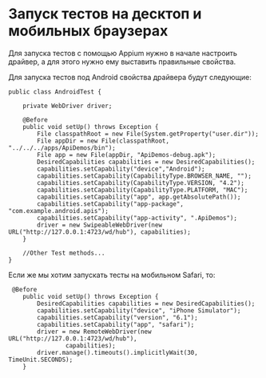 # Запуск тестов на десктоп и мобильных браузерах

Для запуска тестов с помощью Appium нужно в начале настроить драйвер, а для этого нужно ему выставить правильные свойства.

Для запуска тестов под Android свойства драйвера будут следующие:

    public class AndroidTest {
    
        private WebDriver driver;
    
        @Before
        public void setUp() throws Exception {
            File classpathRoot = new File(System.getProperty("user.dir"));
            File appDir = new File(classpathRoot, "../../../apps/ApiDemos/bin");
            File app = new File(appDir, "ApiDemos-debug.apk");
            DesiredCapabilities capabilities = new DesiredCapabilities();
            capabilities.setCapability("device","Android");
            capabilities.setCapability(CapabilityType.BROWSER_NAME, "");
            capabilities.setCapability(CapabilityType.VERSION, "4.2");
            capabilities.setCapability(CapabilityType.PLATFORM, "MAC");
            capabilities.setCapability("app", app.getAbsolutePath());
            capabilities.setCapability("app-package", "com.example.android.apis");
            capabilities.setCapability("app-activity", ".ApiDemos");
            driver = new SwipeableWebDriver(new URL("http://127.0.0.1:4723/wd/hub"), capabilities);
        }
     
        //Other Test methods...   
    }
    
Если же мы хотим запускать тесты на мобильном Safari, то:

     @Before
        public void setUp() throws Exception {
            DesiredCapabilities capabilities = new DesiredCapabilities();
            capabilities.setCapability("device", "iPhone Simulator");
            capabilities.setCapability("version", "6.1");
            capabilities.setCapability("app", "safari");
            driver = new RemoteWebDriver(new URL("http://127.0.0.1:4723/wd/hub"),
                    capabilities);
            driver.manage().timeouts().implicitlyWait(30, TimeUnit.SECONDS);
        }